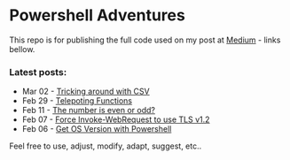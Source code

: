 # Powershell Adventures
This repo is for publishing the full code used on my post at [Medium](https://medium.com/@luiz.epgarcia) - links bellow.
### Latest posts:
* Mar 02 - [Tricking around with CSV](https://medium.com/@luiz.epgarcia/quicktip-tricking-around-with-csv-2e87a8821863)
* Feb 29 - [Telepoting Functions](https://medium.com/@luiz.epgarcia/quicktip-teleporting-functions-ab024b5d61f)
* Feb 11 - [The number is even or odd?](https://medium.com/@luiz.epgarcia/quicktip-the-number-is-even-or-odd-fa87e7ba33e9)
* Feb 07 - [Force Invoke-WebRequest to use TLS v1.2](https://medium.com/@luiz.epgarcia/quicktip-force-invoke-webrequest-to-use-tls-v1-2-a1aa29ebd923)
* Feb 06 - [Get OS Version with Powershell](https://medium.com/@luiz.epgarcia/quicktip-get-os-version-with-powershell-35a3c7396cf4)

Feel free to use, adjust, modify, adapt, suggest, etc..
